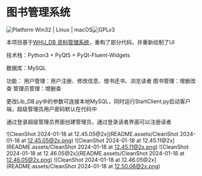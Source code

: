# 图书管理系统
<img src="https://img.shields.io/badge/Platform-Win32%20|%20Linux%20|%20macOS-blue?color=#4ec820" alt="Platform Win32 | Linux | macOS"><img src="https://img.shields.io/badge/License-GPLv3-blue?color=#4ec820" alt="GPLv3">

本项目基于[WHU_DB 资料管理系统](https://github.com/JOETtheIV/WHU_DB)，重构了部分代码，并重新绘制了UI

技术栈：Python3 + PyQt5 + PyQt-Fluent-Widgets

数据库：MySQL



功能：
  用户管理：用户注册、修改信息、借书还书、浏览读者
  图书管理：增删改查
  管理员管理：增删查

 更改Lib_DB.py中的参数可连接本地MySQL，同时运行StartClient.py启动客户端，超级管理员用户密码默认在代码中


 通过登录超级管理员界面创建管理员，通过登录读者界面可以注册读者

![CleanShot 2024-01-18 at 12.45.05@2x](README.assets/CleanShot 2024-01-18 at 12.45.05@2x.png)
![CleanShot 2024-01-18 at 12.45.11@2x](README.assets/CleanShot 2024-01-18 at 12.45.11@2x.png)
![CleanShot 2024-01-18 at 12.46.05@2x](README.assets/CleanShot 2024-01-18 at 12.46.05@2x.png)
![CleanShot 2024-01-18 at 12.46.05@2x](README.assets/CleanShot 2024-01-18 at 12.50.06@2x.png)

